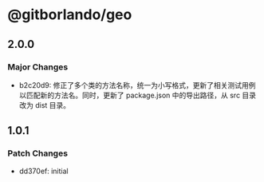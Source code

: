 # @gitborlando/geo

## 2.0.0

### Major Changes

- b2c20d9: 修正了多个类的方法名称，统一为小写格式，更新了相关测试用例以匹配新的方法名。同时，更新了 package.json 中的导出路径，从 src 目录改为 dist 目录。

## 1.0.1

### Patch Changes

- dd370ef: initial
